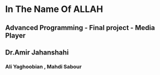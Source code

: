 <h1>
In The Name Of ALLAH
</h1>
<h2>
Advanced Programming - Final project - Media Player
</h2>
<h2>
Dr.Amir Jahanshahi
</h2>
<h3>
Ali Yaghoobian , Mahdi Sabour
